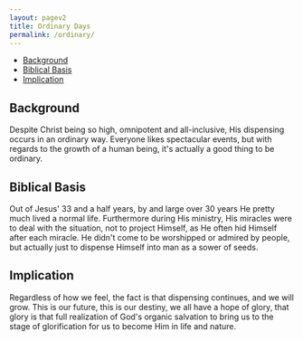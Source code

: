 ```yaml
---
layout: pagev2
title: Ordinary Days
permalink: /ordinary/
---
```

- [Background](#background)
- [Biblical Basis](#biblical-basis)
- [Implication](#implication)

## Background

Despite Christ being so high, omnipotent and all-inclusive, His dispensing occurs in an ordinary way. Everyone likes spectacular events, but with regards to the growth of a human being, it's actually a good thing to be ordinary. 

## Biblical Basis

Out of Jesus' 33 and a half years, by and large over 30 years He pretty much lived a normal life. Furthermore during His ministry, His miracles were to deal with the situation, not to project Himself, as He often hid Himself after each miracle. He didn't come to be worshipped or admired by people, but actually just to dispense Himself into man as a sower of seeds.

## Implication

Regardless of how we feel, the fact is that dispensing continues, and we will grow.  This is our future, this is our destiny, we all have a hope of glory, that glory is that full realization of God's organic salvation to bring us to the stage of glorification for us to become Him in life and nature.